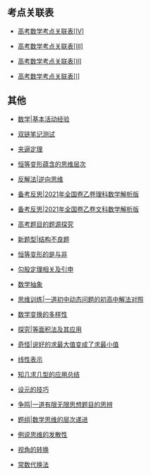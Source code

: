 
## 考点关联表

* [高考数学考点关联表[Ⅳ]](https://www.cnblogs.com/wanghai0666/p/14747322.html)

* [高考数学考点关联表[Ⅲ]](https://www.cnblogs.com/wanghai0666/p/14747214.html)

* [高考数学考点关联表[Ⅱ]](https://www.cnblogs.com/wanghai0666/p/14745507.html)

* [高考数学考点关联表[Ⅰ]](https://www.cnblogs.com/wanghai0666/p/14744855.html)

##  其他

* [数学|基本活动经验](https://www.cnblogs.com/wanghai0666/p/15188678.html)

* [双链笔记测试](https://www.cnblogs.com/wanghai0666/p/15180542.html)

* [夹逼定理](https://www.cnblogs.com/wanghai0666/p/15175311.html)

* [恒等变形蕴含的思维层次](https://www.cnblogs.com/wanghai0666/p/14688641.html)

* [反解法|逆向思维](https://www.cnblogs.com/wanghai0666/p/14600109.html)

* [备考反思|2021年全国卷乙卷理科数学解析版](https://www.cnblogs.com/wanghai0666/p/14879787.html)

* [备考反思|2021年全国卷乙卷文科数学解析版](https://www.cnblogs.com/wanghai0666/p/14877596.html)

* [高考题目的题源探究](https://www.cnblogs.com/wanghai0666/p/14545467.html)

* [新题型|结构不良题](https://www.cnblogs.com/wanghai0666/p/14415075.html)

* [恒等变形的是与非](https://www.cnblogs.com/wanghai0666/p/14365925.html)

* [勾股定理相关及引申](https://www.cnblogs.com/wanghai0666/p/14329269.html)

* [数学抽象](https://www.cnblogs.com/wanghai0666/p/14420299.html)

* [思维训练|一道初中动态问题的初高中解法对照](https://www.cnblogs.com/wanghai0666/p/14179341.html)



* [数学变换的多样性](https://www.cnblogs.com/wanghai0666/p/14055532.html)

* [探究|等面积法及其应用](https://www.cnblogs.com/wanghai0666/p/13398459.html)	

* [奇怪|说好的求最大值变成了求最小值](https://www.cnblogs.com/wanghai0666/p/13253416.html)	

* [线性表示](https://www.cnblogs.com/wanghai0666/p/13217645.html)	

* [知几求几型的应用总结](https://www.cnblogs.com/wanghai0666/p/13045597.html)	

* [设元的技巧](https://www.cnblogs.com/wanghai0666/p/13788404.html)	

* [争鸣|一道有限无限思想题目的思辨](https://www.cnblogs.com/wanghai0666/p/13039908.html)	

* [题组|数学思维的层次递进](https://www.cnblogs.com/wanghai0666/p/12989251.html)	

* [例说思维的发散性](https://www.cnblogs.com/wanghai0666/p/12971994.html)	

* [视角的转换](https://www.cnblogs.com/wanghai0666/p/12905783.html)	

* [常数代换法](https://www.cnblogs.com/wanghai0666/p/12637470.html)	
